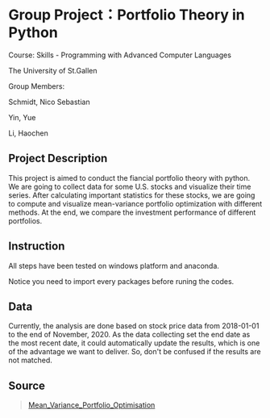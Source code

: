 # Group Project：Portfolio Theory in Python

Course: Skills - Programming with Advanced Computer Languages

The University of St.Gallen

Group Members: 

Schmidt, Nico Sebastian 

Yin, Yue 

Li, Haochen

## Project Description

This project is aimed to conduct the fiancial portfolio theory with python. We are going to collect data for some U.S. stocks and visualize their time series. After calculating important statistics for these stocks, we are going to compute and visualize mean-variance portfolio optimization with different methods. At the end, we compare the investment performance of different portfolios.

## Instruction

All steps have been tested on windows platform and anaconda. 

Notice you need to import every packages before runing the codes.

## Data

Currently, the analysis are done based on stock price data from 2018-01-01 to the end of November, 2020. As the data collecting set the end date as the most recent date, it could automatically update the results, which is one of the advantage we want to deliver. So, don't be confused if the results are not matched.

## Source

> [Mean_Variance_Portfolio_Optimisation](https://github.com/JoBe10/Mean_Variance_Portfolio_Optimisation/blob/master/Efficient_Frontiers_Cryptos.ipynb)

